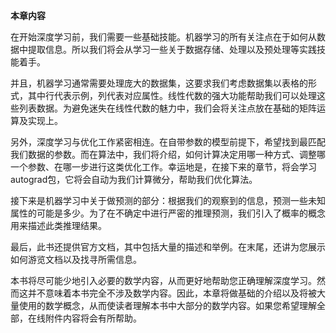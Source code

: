 **本章内容**

在开始深度学习前，我们需要一些基础技能。机器学习的所有关注点在于如何从数据中提取信息。所以我们将会从学习一些关于数据存储、处理以及预处理等实践技能着手。

并且，机器学习通常需要处理庞大的数据集，这要求我们考虑数据集以表格的形式，其中行代表示例，列代表对应属性。线性代数的强大功能帮助我们可以处理这些列表数据。为避免迷失在线性代数的魅力中，我们会将关注点放在基础的矩阵运算及实现上。

另外，深度学习与优化工作紧密相连。在自带参数的模型前提下，希望找到最匹配我们数据的参数。而在算法中，我们将介绍，如何计算决定用哪一种方式、调整哪一个参数、在哪一步进行这类优化工作。幸运地是，在接下来的章节，将会学习autograd包，它将会自动为我们计算微分，帮助我们优化算法。

接下来是机器学习中关于做预测的部分：根据我们的观察到的信息，预测一些未知属性的可能是多少。为了在不确定中进行严密的推理预测，我们引入了概率的概念用来描述此类推理结果。

最后，此书还提供官方文档，其中包括大量的描述和举例。在末尾，还讲为您展示如何游览文档以及找寻所需信息。

本书将尽可能少地引入必要的数学内容，从而更好地帮助您正确理解深度学习。然而这并不意味着本书完全不涉及数学内容。因此，本章将做基础的介绍以及将被大量使用的数学概念，从而使读者理解本书中大部分的数学内容。如果您希望理解全部，在线附件内容将会有所帮助。



